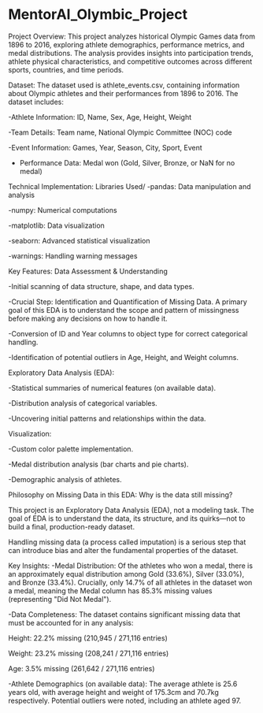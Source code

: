 # MentorAI_Olymbic_Project

Project Overview:
This project analyzes historical Olympic Games data from 1896 to 2016, exploring athlete demographics, performance metrics, and medal distributions. The analysis provides insights into participation trends, athlete physical characteristics, and competitive outcomes across different sports, countries, and time periods.

 Dataset:
The dataset used is athlete_events.csv, containing information about Olympic athletes and their performances from 1896 to 2016. The dataset includes:

-Athlete Information: ID, Name, Sex, Age, Height, Weight

-Team Details: Team name, National Olympic Committee (NOC) code

-Event Information: Games, Year, Season, City, Sport, Event

- Performance Data: Medal won (Gold, Silver, Bronze, or NaN for no medal)

Technical Implementation:
Libraries Used/
-pandas: Data manipulation and analysis

-numpy: Numerical computations

-matplotlib: Data visualization

-seaborn: Advanced statistical visualization

-warnings: Handling warning messages

Key Features:
Data Assessment & Understanding

-Initial scanning of data structure, shape, and data types.

-Crucial Step: Identification and Quantification of Missing Data. A primary goal of this EDA is to understand the scope and pattern of missingness before making any decisions on how to handle it.

-Conversion of ID and Year columns to object type for correct categorical handling.

-Identification of potential outliers in Age, Height, and Weight columns.

Exploratory Data Analysis (EDA):

-Statistical summaries of numerical features (on available data).

-Distribution analysis of categorical variables.

-Uncovering initial patterns and relationships within the data.

Visualization:

-Custom color palette implementation.

-Medal distribution analysis (bar charts and pie charts).

-Demographic analysis of athletes.

Philosophy on Missing Data in this EDA:
Why is the data still missing?

This project is an Exploratory Data Analysis (EDA), not a modeling task. The goal of EDA is to understand the data, its structure, and its quirks—not to build a final, production-ready dataset.

Handling missing data (a process called imputation) is a serious step that can introduce bias and alter the fundamental properties of the dataset.

Key Insights:
-Medal Distribution: Of the athletes who won a medal, there is an approximately equal distribution among Gold (33.6%), Silver (33.0%), and Bronze (33.4%). Crucially, only 14.7% of all athletes in the dataset won a medal, meaning the Medal column has 85.3% missing values (representing "Did Not Medal").

-Data Completeness: The dataset contains significant missing data that must be accounted for in any analysis:

Height: 22.2% missing (210,945 / 271,116 entries)

Weight: 23.2% missing (208,241 / 271,116 entries)

Age: 3.5% missing (261,642 / 271,116 entries)

-Athlete Demographics (on available data): The average athlete is 25.6 years old, with average height and weight of 175.3cm and 70.7kg respectively. Potential outliers were noted, including an athlete aged 97.
